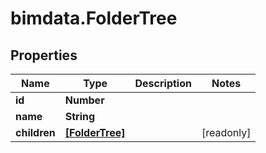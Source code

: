 # bimdata.FolderTree

## Properties

Name | Type | Description | Notes
------------ | ------------- | ------------- | -------------
**id** | **Number** |  | 
**name** | **String** |  | 
**children** | [**[FolderTree]**](FolderTree.md) |  | [readonly] 


